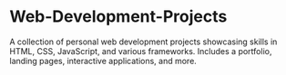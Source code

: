 # Web-Development-Projects
A collection of personal web development projects showcasing skills in HTML, CSS, JavaScript, and various frameworks. Includes a portfolio, landing pages, interactive applications, and more.
